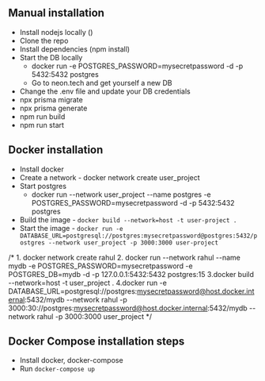 ## Manual installation
 - Install nodejs locally ()
 - Clone the repo
 - Install dependencies (npm install)
 - Start the DB locally
    - docker run -e POSTGRES_PASSWORD=mysecretpassword -d -p 5432:5432 postgres
    - Go to neon.tech and get yourself a new DB
 - Change the .env file and update your DB credentials
 - npx prisma migrate
 - npx prisma generate
 - npm run build
 - npm run start

 ## Docker installation
 - Install docker
 - Create a network - docker network create user_project
 - Start postgres
    -  docker run --network user_project --name postgres -e POSTGRES_PASSWORD=mysecretpassword -d -p 5432:5432 postgres
 - Build the image - `docker build --network=host -t user-project .`
 - Start the image - `docker run -e DATABASE_URL=postgresql://postgres:mysecretpassword@postgres:5432/postgres --network user_project -p 3000:3000 user-project`

 /*
    1. docker network create rahul
    2. docker run --network rahul --name mydb -e POSTGRES_PASSWORD=mysecretpassword -e POSTGRES_DB=mydb -d -p 127.0.0.1:5432:5432 postgres:15
    3.docker build --network=host -t user_project .
    4.docker run -e DATABASE_URL=postgresql://postgres:mysecretpassword@host.docker.internal:5432/mydb --network rahul -p 3000:30://postgres:mysecretpassword@host.docker.internal:5432/mydb --network rahul -p 3000:3000 user_project
 */

 ## Docker Compose installation steps
 - Install docker, docker-compose
 - Run `docker-compose up`